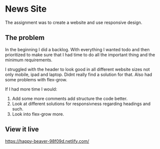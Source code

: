 # News Site

The assignment was to create a website and use responsive design. 

## The problem
In the beginning I did a backlog. With everything I wanted todo and then prioritized to make sure that I had time to do all the important thing and the minimum requirements.

I struggled with the header to look good in all different website sizes not only mobile, ipad and laptop. 
Didnt really find a solution for that. 
Also had some problems with flex-grow. 

If I had more time I would:
1. Add some more comments add structure the code better. 
2. Look at different solutions for responsivness regarding headings and such.
3. Look into flex-grow more.

## View it live
https://happy-beaver-98f09d.netlify.com/
